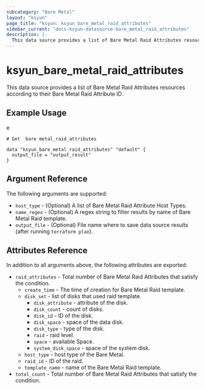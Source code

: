 ```yaml
---
subcategory: "Bare Metal"
layout: "ksyun"
page_title: "ksyun: ksyun_bare_metal_raid_attributes"
sidebar_current: "docs-ksyun-datasource-bare_metal_raid_attributes"
description: |-
  This data source provides a list of Bare Metal Raid Attributes resources according to their Bare Metal Raid Attribute ID.
---
```


# ksyun_bare_metal_raid_attributes

This data source provides a list of Bare Metal Raid Attributes resources according to their Bare Metal Raid Attribute ID.

## Example Usage

e

```hcl
# Get  bare metal_raid_attributes

data "ksyun_bare_metal_raid_attributes" "default" {
  output_file = "output_result"
}
```

## Argument Reference

The following arguments are supported:

* `host_type` - (Optional) A list of Bare Metal Raid Attribute Host Types.
* `name_regex` - (Optional) A regex string to filter results by name of Bare Metal Raid template.
* `output_file` - (Optional) File name where to save data source results (after running `terraform plan`).

## Attributes Reference

In addition to all arguments above, the following attributes are exported:

* `raid_attributes` - Total number of Bare Metal Raid Attributes that satisfy the condition.
  * `create_time` - The time of creation for Bare Metal Raid template.
  * `disk_set` - list of disks that used raid template.
    * `disk_attribute` - attribute of the disk.
    * `disk_count` - count of disks.
    * `disk_id` - ID of the disk.
    * `disk_space` - space of the data disk.
    * `disk_type` - type of the disk.
    * `raid` - raid level.
    * `space` - available Space.
    * `system_disk_space` - space of the system disk.
  * `host_type` - host type of the Bare Metal.
  * `raid_id` - ID of the raid.
  * `template_name` - name of the Bare Metal Raid template.
* `total_count` - Total number of Bare Metal Raid Attributes that satisfy the condition.


